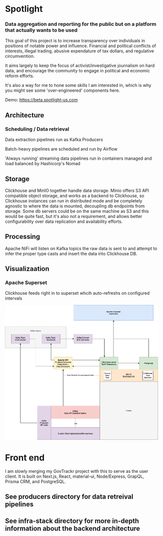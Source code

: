# Spotlight 

### Data aggregation and reporting for the public but on a platform that actually wants to be used


This goal of this project is to increase transparency over individuals in positions of notable power and influence. Financial and political conflicts of interests, illegal trading, abusive expendature of tax dollars, and regulative circumvention.

It aims largely to keep the focus of activist/investigative journalism on hard data, and encourage the community to engage in political and economic reform efforts.

It's also a way for me to hone some skills I am interested in, which is why you might see some 'over-engineered' components here. 

Demo: https://beta.spotlight-us.com

## Architecture
### Scheduling / Data retrieval
Data extraction pipelines run as Kafka Producers

Batch-heavy pipelines are scheduled and run by Airflow

'Always running' streaming data pipelines run in containers managed and load balanced by Hashicorp's Nomad

## Storage
Clickhouse and MinIO together handle data storage. Minio offers S3 API compatible object storage, and works as a backend to Clickhouse, so Clickhouse instances can run in distributed mode and be completely agnostic to where the data is mounted, decoupling db endpoints from storage. Some db servers could be on the same machine as S3 and this would be quite fast, but it's also not a requirement, and allows better configurability over data replication and availability efforts. 

## Processing
Apache NiFi will listen on Kafka topics the raw data is sent to and attempt to infer the proper type casts and insert the data into Clickhouse DB.


## Visualizaation
### Apache Superset
Clickhouse feeds right in to superset whcih auto-refreshs on configured intervals

![Diagram](./architecture.png)


# Front end

I am slowly merging my GovTrackr project with this to serve as the user client. It is built on Next.js, React, material-ui, Node/Express, GrapQL, Prisma CRM, and PostgreSQL. 

## See producers directory for data retreival pipelines

## See infra-stack directory for more in-depth information about the backend architecture
